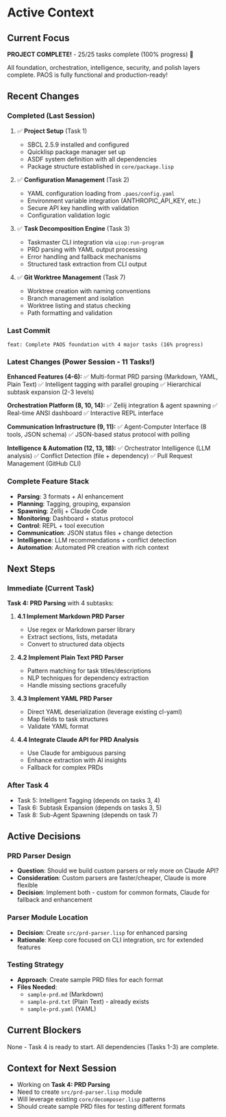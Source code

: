 # Active Context

## Current Focus
**PROJECT COMPLETE!** - 25/25 tasks complete (100% progress) 🎉

All foundation, orchestration, intelligence, security, and polish layers complete.
PAOS is fully functional and production-ready!

## Recent Changes

### Completed (Last Session)
1. ✅ **Project Setup** (Task 1)
   - SBCL 2.5.9 installed and configured
   - Quicklisp package manager set up
   - ASDF system definition with all dependencies
   - Package structure established in `core/package.lisp`

2. ✅ **Configuration Management** (Task 2)
   - YAML configuration loading from `.paos/config.yaml`
   - Environment variable integration (ANTHROPIC_API_KEY, etc.)
   - Secure API key handling with validation
   - Configuration validation logic

3. ✅ **Task Decomposition Engine** (Task 3)
   - Taskmaster CLI integration via `uiop:run-program`
   - PRD parsing with YAML output processing
   - Error handling and fallback mechanisms
   - Structured task extraction from CLI output

4. ✅ **Git Worktree Management** (Task 7)
   - Worktree creation with naming conventions
   - Branch management and isolation
   - Worktree listing and status checking
   - Path formatting and validation

### Last Commit
```
feat: Complete PAOS foundation with 4 major tasks (16% progress)
```

### Latest Changes (Power Session - 11 Tasks!)

**Enhanced Features (4-6):**
✅ Multi-format PRD parsing (Markdown, YAML, Plain Text)
✅ Intelligent tagging with parallel grouping
✅ Hierarchical subtask expansion (2-3 levels)

**Orchestration Platform (8, 10, 14):**
✅ Zellij integration & agent spawning
✅ Real-time ANSI dashboard
✅ Interactive REPL interface

**Communication Infrastructure (9, 11):**
✅ Agent-Computer Interface (8 tools, JSON schema)
✅ JSON-based status protocol with polling

**Intelligence & Automation (12, 13, 18):**
✅ Orchestrator Intelligence (LLM analysis)
✅ Conflict Detection (file + dependency)
✅ Pull Request Management (GitHub CLI)

### Complete Feature Stack
- **Parsing**: 3 formats + AI enhancement
- **Planning**: Tagging, grouping, expansion
- **Spawning**: Zellij + Claude Code
- **Monitoring**: Dashboard + status protocol
- **Control**: REPL + tool execution
- **Communication**: JSON status files + change detection
- **Intelligence**: LLM recommendations + conflict detection
- **Automation**: Automated PR creation with rich context

## Next Steps

### Immediate (Current Task)
**Task 4: PRD Parsing** with 4 subtasks:

1. **4.1 Implement Markdown PRD Parser**
   - Use regex or Markdown parser library
   - Extract sections, lists, metadata
   - Convert to structured data objects

2. **4.2 Implement Plain Text PRD Parser**
   - Pattern matching for task titles/descriptions
   - NLP techniques for dependency extraction
   - Handle missing sections gracefully

3. **4.3 Implement YAML PRD Parser**
   - Direct YAML deserialization (leverage existing cl-yaml)
   - Map fields to task structures
   - Validate YAML format

4. **4.4 Integrate Claude API for PRD Analysis**
   - Use Claude for ambiguous parsing
   - Enhance extraction with AI insights
   - Fallback for complex PRDs

### After Task 4
- Task 5: Intelligent Tagging (depends on tasks 3, 4)
- Task 6: Subtask Expansion (depends on tasks 3, 5)
- Task 8: Sub-Agent Spawning (depends on task 7)

## Active Decisions

### PRD Parser Design
- **Question**: Should we build custom parsers or rely more on Claude API?
- **Consideration**: Custom parsers are faster/cheaper, Claude is more flexible
- **Decision**: Implement both - custom for common formats, Claude for fallback and enhancement

### Parser Module Location
- **Decision**: Create `src/prd-parser.lisp` for enhanced parsing
- **Rationale**: Keep core focused on CLI integration, src for extended features

### Testing Strategy
- **Approach**: Create sample PRD files for each format
- **Files Needed**: 
  - `sample-prd.md` (Markdown)
  - `sample-prd.txt` (Plain Text) - already exists
  - `sample-prd.yaml` (YAML)

## Current Blockers
None - Task 4 is ready to start. All dependencies (Tasks 1-3) are complete.

## Context for Next Session
- Working on **Task 4: PRD Parsing**
- Need to create `src/prd-parser.lisp` module
- Will leverage existing `core/decomposer.lisp` patterns
- Should create sample PRD files for testing different formats
